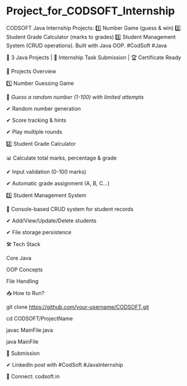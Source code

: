 # Project_for_CODSOFT_Internship
CODSOFT Java Internship Projects: 1️⃣ Number Game (guess &amp; win) 2️⃣ Student Grade Calculator (marks to grades) 3️⃣ Student Management System (CRUD operations). Built with Java OOP. #CodSoft #Java

🚀 3 Java Projects | 📅 Internship Task Submission | 🏆 Certificate Ready



📌 Projects Overview

1️⃣ Number Guessing Game

🎯 *Guess a random number (1-100) with limited attempts*

✔ Random number generation

✔ Score tracking & hints

✔ Play multiple rounds


2️⃣ Student Grade Calculator

📊 Calculate total marks, percentage & grade

✔ Input validation (0-100 marks)

✔ Automatic grade assignment (A, B, C...)


3️⃣ Student Management System

🏫 Console-based CRUD system for student records

✔ Add/View/Update/Delete students

✔ File storage persistence


🛠 Tech Stack

Core Java

OOP Concepts

File Handling


📥 How to Run?

git clone https://github.com/your-username/CODSOFT.git

cd CODSOFT/ProjectName

javac MainFile.java

java MainFile


📜 Submission

✔ LinkedIn post with #CodSoft #JavaInternship

🔗 Connect: codsoft.in
